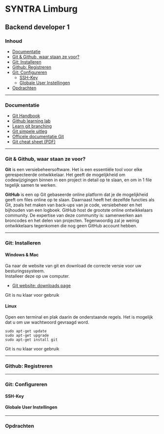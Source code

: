 # SYNTRA Limburg 

## Backend developer 1

### Inhoud
 - [Documentatie](#Documentatie)
 - [Git & Github, waar staan ze voor?](#Git-&-Github-waar-staan-ze-voor)
 - [Git: Installeren](#Git-Installeren)
 - [Github: Registreren](#Github-Registreren)
 - [Git: Configureren](#Git-Configureren)
    - [SSH-Key](#SSH-Key)
    - [Globale User Instellingen](#Globale-User-Instellingen)
 - [Opdrachten](#Opdrachten)

---

### Documentatie
 - [Git Handbook](https://try.github.io/)
 - [Github learning lab](https://lab.github.com/)
 - [Learn git branching](http://learngitbranching.js.org/)
 - [Git simpele uitleg](http://rogerdudler.github.io/git-guide/index.nl.html)
 - [Officele documentatie Git](https://git-scm.com/book/en/v2)
 - [Git cheat sheet (PDF)](https://services.github.com/on-demand/downloads/github-git-cheat-sheet.pdf)

---

### Git & Github, waar staan ze voor?
**Git** is een versiebeheersoftware. Het is een essentiële tool voor elke gerespecteerde ontwikkelaar. Het geeft de mogelijkheid om codewijzigingen binnen in een project in detail op te slaan, en om in 1 file tegelijk samen te werken.

**GitHub** is een op Git gebaseerde online platform dat je de mogelijkheid geeft om files online op te slaan. Daarnaast heeft het dezelfde functies als Git, zoals het maken van back-ups van je code, versiebeheer en het bijhouden van een logboek. GitHub host de grootste online ontwikkelaars community. De expertise van deze community is: samenwerken aan broncodes en het delen van projecten. Tegenwoordig zal je weinig ontwikkelaars tegenkomen die nog geen GitHub account hebben.

---

### Git: Installeren
#### Windows & Mac
Ga naar de website van git en download de correcte versie voor uw besturingssysteem. \
Installeer deze op uw computer.

 - [Git website: downloads page](https://git-scm.com/downloads)

Git is nu klaar voor gebruik


#### Linux
Open een terminal en plak daarin de onderstaande regels. 
Het is mogelijk dat u om uw wachtwoord gevraagd word.

```linux
sudo apt-get update
sudo apt-get upgrade
sudo apt-get install git
```
Git is nu klaar voor gebruik

---

### Github: Registreren

---

### Git: Configureren

#### SSH-Key

#### Globale User Instellingen

---

### Opdrachten